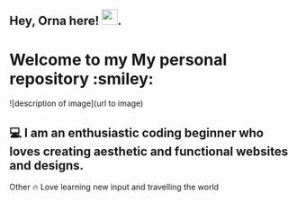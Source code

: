 ## Hey, Orna here! <img src="https://media.giphy.com/media/hvRJCLFzcasrR4ia7z/giphy.gif" width="28px" height="28px">.


<h1>Welcome to my My personal repository :smiley: </h1> 

![description of image](url to image)


## :computer: I am an enthusiastic coding beginner who loves creating aesthetic and functional websites and designs.

Other :fire: Love learning new input and travelling the world
